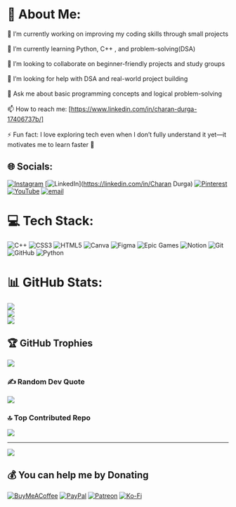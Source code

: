 # 💫 About Me:
🔭 I’m currently working on improving my coding skills through small projects<br><br>🌱 I’m currently learning Python, C++ , and problem-solving(DSA)<br><br>👯 I’m looking to collaborate on beginner-friendly projects and study groups<br><br>🤔 I’m looking for help with DSA and real-world project building<br><br>💬 Ask me about basic programming concepts and logical problem-solving<br><br>📫 How to reach me: [https://www.linkedin.com/in/charan-durga-17406737b/]<br><br>⚡ Fun fact: I love exploring tech even when I don’t fully understand it yet—it motivates me to learn faster 🚀


## 🌐 Socials:
[![Instagram](https://img.shields.io/badge/Instagram-%23E4405F.svg?logo=Instagram&logoColor=white)](https://instagram.com/charan.durga.148) [![LinkedIn](https://img.shields.io/badge/LinkedIn-%230077B5.svg?logo=linkedin&logoColor=white)](https://linkedin.com/in/Charan Durga) [![Pinterest](https://img.shields.io/badge/Pinterest-%23E60023.svg?logo=Pinterest&logoColor=white)](https://pinterest.com/Cherry) [![YouTube](https://img.shields.io/badge/YouTube-%23FF0000.svg?logo=YouTube&logoColor=white)](https://youtube.com/@Creative.C.D) [![email](https://img.shields.io/badge/Email-D14836?logo=gmail&logoColor=white)](mailto:charan.d25122@nst.rishihood.edu.in) 

# 💻 Tech Stack:
![C++](https://img.shields.io/badge/c++-%2300599C.svg?style=flat&logo=c%2B%2B&logoColor=white) ![CSS3](https://img.shields.io/badge/css3-%231572B6.svg?style=flat&logo=css3&logoColor=white) ![HTML5](https://img.shields.io/badge/html5-%23E34F26.svg?style=flat&logo=html5&logoColor=white) ![Canva](https://img.shields.io/badge/Canva-%2300C4CC.svg?style=flat&logo=Canva&logoColor=white) ![Figma](https://img.shields.io/badge/figma-%23F24E1E.svg?style=flat&logo=figma&logoColor=white) ![Epic Games](https://img.shields.io/badge/epicgames-%23313131.svg?style=flat&logo=epicgames&logoColor=white) ![Notion](https://img.shields.io/badge/Notion-%23000000.svg?style=flat&logo=notion&logoColor=white) ![Git](https://img.shields.io/badge/git-%23F05033.svg?style=flat&logo=git&logoColor=white) ![GitHub](https://img.shields.io/badge/github-%23121011.svg?style=flat&logo=github&logoColor=white) ![Python](https://img.shields.io/badge/python-3670A0?style=flat&logo=python&logoColor=ffdd54)
# 📊 GitHub Stats:
![](https://github-readme-stats.vercel.app/api?username=CreativeCD&theme=github_dark&hide_border=false&include_all_commits=true&count_private=false)<br/>
![](https://nirzak-streak-stats.vercel.app/?user=CreativeCD&theme=github_dark&hide_border=false)<br/>
![](https://github-readme-stats.vercel.app/api/top-langs/?username=CreativeCD&theme=github_dark&hide_border=false&include_all_commits=true&count_private=false&layout=compact)

## 🏆 GitHub Trophies
![](https://github-profile-trophy.vercel.app/?username=CreativeCD&theme=radical&no-frame=false&no-bg=false&margin-w=4)

### ✍️ Random Dev Quote
![](https://quotes-github-readme.vercel.app/api?type=vetical&theme=radical)

### 🔝 Top Contributed Repo
![](https://github-contributor-stats.vercel.app/api?username=CreativeCD&limit=5&theme=nightowl&combine_all_yearly_contributions=true)

---
[![](https://visitcount.itsvg.in/api?id=CreativeCD&icon=2&color=4)](https://visitcount.itsvg.in)

  ## 💰 You can help me by Donating
  [![BuyMeACoffee](https://img.shields.io/badge/Buy%20Me%20a%20Coffee-ffdd00?style=for-the-badge&logo=buy-me-a-coffee&logoColor=black)](https://buymeacoffee.com/charan.durga) [![PayPal](https://img.shields.io/badge/PayPal-00457C?style=for-the-badge&logo=paypal&logoColor=white)](https://paypal.me/paypal.me) [![Patreon](https://img.shields.io/badge/Patreon-F96854?style=for-the-badge&logo=patreon&logoColor=white)](https://patreon.com/patreon) [![Ko-Fi](https://img.shields.io/badge/Ko--fi-F16061?style=for-the-badge&logo=ko-fi&logoColor=white)](https://ko-fi.com/ko-fi) 

  
<!-- Proudly created with GPRM ( https://gprm.itsvg.in ) -->
